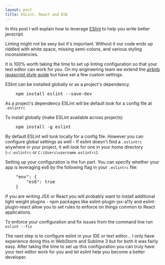 ```yaml
---
layout: post
title: ESLint, React and ES6
---
```


In this post I will explain how to leverage <a href="http://eslint.org/" target="blank">ESlint</a> to help you write better javscript.

Linting might not be sexy but it's important. Without it our code ends up riddled with white space, missing semi-colons, and various styling inconsistencies. 

It is 100% worth taking the time to set up linting configuration so that your text editor can work for you. On my engineering team we extend the <a target="blank" href="https://github.com/airbnb/javascript" > airbnb javascript style guide</a> but have set a few custom settings.

ESlint can be installed globally or as a project's dependency.
<pre>
	npm install eslint --save-dev
</pre>

As a project's dependency ESLint will be default look for a config file at 
<code> 
.eslintrc 
</code> 

To install globally (make ESLint available across projects)
<pre>
	npm install -g eslint
</pre>

By default ESLint will look locally for a config file. However you can configure global settings as well - If eslint doesn't find a <code>.eslintrc</code> anywhere in your project, it will look for one in your home directory (<code>~/.eslintrc</code> or <code>C:\Users\username\.eslintrc</code>).

Setting up your configuration is the fun part. You can specify whether your app is leveraging es6 by the following flag in your <code>.eslintrc</code> file:
<pre>
    "env": {
        "es6": true
    }
</pre>
If you are writing JSX or React you will probably want to install additional light weight plugins - npm packages like eslint-plugin-jsx-a11y and eslint-plugin-react allow you to set rules to enforce on things common to React applications.

To enforce your configuration and fix issues from the command line run <code>eslint --fix <directory or file name> </code>

The next step is to configure eslint in your IDE or text editor... I only have experience doing this in WebStorm and Sublime 3 but for both it was fairly easy. After taking the time to set up this configuration you can truly have your text editor work for you and let eslint help you become a better developer.